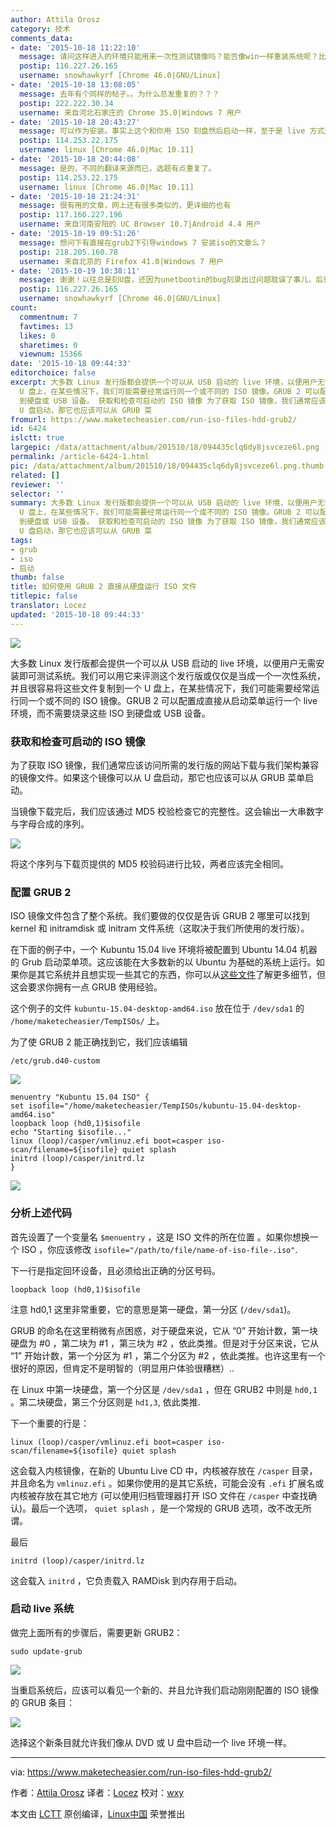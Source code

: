 ```yaml
---
author: Attila Orosz
category: 技术
comments_data:
- date: '2015-10-18 11:22:10'
  message: 请问这样进入的环境只能用来一次性测试镜像吗？能否像win一样重装系统呢？比如硬盘有/和/home分区，iso在/home内，通过grub2启动后进入live环境，能否直接安装新系统？只格式化/不改变/home，能实现吗？win我记得是可以把镜像放在D盘然后重装C盘的。
  postip: 116.227.26.165
  username: snowhawkyrf [Chrome 46.0|GNU/Linux]
- date: '2015-10-18 13:08:05'
  message: 去年有个同样的帖子。。为什么总发重复的？？？
  postip: 222.222.30.34
  username: 来自河北石家庄的 Chrome 35.0|Windows 7 用户
- date: '2015-10-18 20:43:27'
  message: 可以作为安装。事实上这个和你用 ISO 刻盘然后启动一样，至于是 live 方式还是安装方式，看你自己的需要。
  postip: 114.253.22.175
  username: linux [Chrome 46.0|Mac 10.11]
- date: '2015-10-18 20:44:08'
  message: 是的，不同的翻译来源而已，选题有点重复了。
  postip: 114.253.22.175
  username: linux [Chrome 46.0|Mac 10.11]
- date: '2015-10-18 21:24:31'
  message: 很有用的文章，网上还有很多类似的，更详细的也有
  postip: 117.160.227.196
  username: 来自河南安阳的 UC Browser 10.7|Android 4.4 用户
- date: '2015-10-19 09:51:26'
  message: 想问下有直接在grub2下引导windows 7 安装iso的文章么？
  postip: 218.205.160.78
  username: 来自北京的 Firefox 41.0|Windows 7 用户
- date: '2015-10-19 10:38:11'
  message: 谢谢！以往总是刻U盘，还因为unetbootin的bug刻录出过问题耽误了事儿，后来都dd了。这个方法很不错！
  postip: 116.227.26.165
  username: snowhawkyrf [Chrome 46.0|GNU/Linux]
count:
  commentnum: 7
  favtimes: 13
  likes: 0
  sharetimes: 0
  viewnum: 15366
date: '2015-10-18 09:44:33'
editorchoice: false
excerpt: 大多数 Linux 发行版都会提供一个可以从 USB 启动的 live 环境，以便用户无需安装即可测试系统。我们可以用它来评测这个发行版或仅仅是当成一个一次性系统，并且很容易将这些文件复制到一个
  U 盘上，在某些情况下，我们可能需要经常运行同一个或不同的 ISO 镜像。GRUB 2 可以配置成直接从启动菜单运行一个 live 环境，而不需要烧录这些 ISO
  到硬盘或 USB 设备。 获取和检查可启动的 ISO 镜像 为了获取 ISO 镜像，我们通常应该访问所需的发行版的网站下载与我们架构兼容的镜像文件。如果这个镜像可以从
  U 盘启动，那它也应该可以从 GRUB 菜
fromurl: https://www.maketecheasier.com/run-iso-files-hdd-grub2/
id: 6424
islctt: true
largepic: /data/attachment/album/201510/18/094435clq6dy8jsvceze6l.png
permalink: /article-6424-1.html
pic: /data/attachment/album/201510/18/094435clq6dy8jsvceze6l.png.thumb.jpg
related: []
reviewer: ''
selector: ''
summary: 大多数 Linux 发行版都会提供一个可以从 USB 启动的 live 环境，以便用户无需安装即可测试系统。我们可以用它来评测这个发行版或仅仅是当成一个一次性系统，并且很容易将这些文件复制到一个
  U 盘上，在某些情况下，我们可能需要经常运行同一个或不同的 ISO 镜像。GRUB 2 可以配置成直接从启动菜单运行一个 live 环境，而不需要烧录这些 ISO
  到硬盘或 USB 设备。 获取和检查可启动的 ISO 镜像 为了获取 ISO 镜像，我们通常应该访问所需的发行版的网站下载与我们架构兼容的镜像文件。如果这个镜像可以从
  U 盘启动，那它也应该可以从 GRUB 菜
tags:
- grub
- iso
- 启动
thumb: false
title: 如何使用 GRUB 2 直接从硬盘运行 ISO 文件
titlepic: false
translator: Locez
updated: '2015-10-18 09:44:33'
---
```


![](/data/attachment/album/201510/18/094435clq6dy8jsvceze6l.png)


大多数 Linux 发行版都会提供一个可以从 USB 启动的 live 环境，以便用户无需安装即可测试系统。我们可以用它来评测这个发行版或仅仅是当成一个一次性系统，并且很容易将这些文件复制到一个 U 盘上，在某些情况下，我们可能需要经常运行同一个或不同的 ISO 镜像。GRUB 2 可以配置成直接从启动菜单运行一个 live 环境，而不需要烧录这些 ISO 到硬盘或 USB 设备。


### 获取和检查可启动的 ISO 镜像


为了获取 ISO 镜像，我们通常应该访问所需的发行版的网站下载与我们架构兼容的镜像文件。如果这个镜像可以从 U 盘启动，那它也应该可以从 GRUB 菜单启动。


当镜像下载完后，我们应该通过 MD5 校验检查它的完整性。这会输出一大串数字与字母合成的序列。


![](/data/attachment/album/201510/18/094435jfzdcd1otefsdj1o.png)


将这个序列与下载页提供的 MD5 校验码进行比较，两者应该完全相同。


### 配置 GRUB 2


ISO 镜像文件包含了整个系统。我们要做的仅仅是告诉 GRUB 2 哪里可以找到 kernel 和 initramdisk 或 initram 文件系统（这取决于我们所使用的发行版）。


在下面的例子中，一个 Kubuntu 15.04 live 环境将被配置到 Ubuntu 14.04 机器的 Grub 启动菜单项。这应该能在大多数新的以 Ubuntu 为基础的系统上运行。如果你是其它系统并且想实现一些其它的东西，你可以从[这些文件](http://git.marmotte.net/git/glim/tree/grub2)了解更多细节，但这会要求你拥有一点 GRUB 使用经验。


这个例子的文件 `kubuntu-15.04-desktop-amd64.iso` 放在位于 `/dev/sda1` 的 `/home/maketecheasier/TempISOs/` 上。


为了使 GRUB 2 能正确找到它，我们应该编辑



```
/etc/grub.d40-custom

```

![](/data/attachment/album/201510/18/094436h1yhby1hhxyozfh8.png)



```
menuentry "Kubuntu 15.04 ISO" {
set isofile="/home/maketecheasier/TempISOs/kubuntu-15.04-desktop-amd64.iso"
loopback loop (hd0,1)$isofile
echo "Starting $isofile..."
linux (loop)/casper/vmlinuz.efi boot=casper iso-scan/filename=${isofile} quiet splash
initrd (loop)/casper/initrd.lz
}

```

![](/data/attachment/album/201510/18/094436m1k6oicxcod5w6iw.png)


### 分析上述代码


首先设置了一个变量名 `$menuentry` ，这是 ISO 文件的所在位置 。如果你想换一个 ISO ，你应该修改 `isofile="/path/to/file/name-of-iso-file-.iso"`.


下一行是指定回环设备，且必须给出正确的分区号码。



```
loopback loop (hd0,1)$isofile

```

注意 hd0,1 这里非常重要，它的意思是第一硬盘，第一分区 (`/dev/sda1`)。


GRUB 的命名在这里稍微有点困惑，对于硬盘来说，它从 “0” 开始计数，第一块硬盘为 #0 ，第二块为 #1 ，第三块为 #2 ，依此类推。但是对于分区来说，它从 “1” 开始计数，第一个分区为 #1 ，第二个分区为 #2 ，依此类推。也许这里有一个很好的原因，但肯定不是明智的（明显用户体验很糟糕）..


在 Linux 中第一块硬盘，第一个分区是 `/dev/sda1` ，但在 GRUB2 中则是 `hd0,1` 。第二块硬盘，第三个分区则是 `hd1,3`, 依此类推.


下一个重要的行是：



```
linux (loop)/casper/vmlinuz.efi boot=casper iso-scan/filename=${isofile} quiet splash

```

这会载入内核镜像，在新的 Ubuntu Live CD 中，内核被存放在 `/casper` 目录，并且命名为 `vmlinuz.efi` 。如果你使用的是其它系统，可能会没有 `.efi` 扩展名或内核被存放在其它地方 (可以使用归档管理器打开 ISO 文件在 `/casper` 中查找确认)。最后一个选项， `quiet splash` ，是一个常规的 GRUB 选项，改不改无所谓。


最后



```
initrd (loop)/casper/initrd.lz

```

这会载入 `initrd` ，它负责载入 RAMDisk 到内存用于启动。


### 启动 live 系统


做完上面所有的步骤后，需要更新 GRUB2：



```
sudo update-grub

```

![](/data/attachment/album/201510/18/094436h5zl1nvplhlommm7.png)


当重启系统后，应该可以看见一个新的、并且允许我们启动刚刚配置的 ISO 镜像的 GRUB 条目：


![](/data/attachment/album/201510/18/094437n49lir14269ab692.png)


选择这个新条目就允许我们像从 DVD 或 U 盘中启动一个 live 环境一样。




---


via: <https://www.maketecheasier.com/run-iso-files-hdd-grub2/>


作者：[Attila Orosz](https://www.maketecheasier.com/author/attilaorosz/) 译者：[Locez](https://github.com/locez) 校对：[wxy](https://github.com/wxy)


本文由 [LCTT](https://github.com/LCTT/TranslateProject) 原创编译，[Linux中国](https://linux.cn/) 荣誉推出
